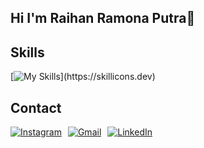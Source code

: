 ## Hi I'm Raihan Ramona Putra👋

<!-- ![raihan](img/baru.png) -->

<!--
**raihanramonaputra/raihanramonaputra** is a ✨ _special_ ✨ repository because its `README.md` (this file) appears on your GitHub profile.

Here are some ideas to get you started:

- 🔭 I’m currently working on ...
- 🌱 I’m currently learning ...
- 👯 I’m looking to collaborate on ...
- 🤔 I’m looking for help with ...
- 💬 Ask me about ...
- 📫 How to reach me: ...
- 😄 Pronouns: ...
- ⚡ Fun fact: ...
-->

## Skills

[![My Skills](https://skillicons.dev/icons?i=js,html,css,)](https://skillicons.dev)

<!-- ## Contact
[![My Skills](https://skillicons.dev/icons?i=instagram,gmail,linkedin)](https://skillicons.dev)
## Suka suka -->

## Contact

<div style="display: flex; gap: 10px; align-items: center;">

  <a href="https://www.instagram.com/raihnnrp" target="_blank">
    <img src="https://skillicons.dev/icons?i=instagram" alt="Instagram" />
  </a>

  <a href="/" target="_blank">
    <img src="https://skillicons.dev/icons?i=gmail" alt="Gmail" />
  </a>

  <a href="/" target="_blank">
    <img src="https://skillicons.dev/icons?i=linkedin" alt="LinkedIn" />
  </a>

</div>
